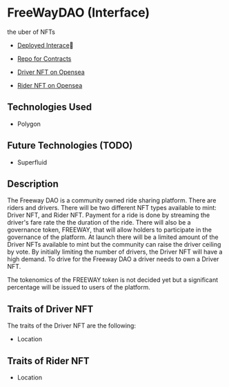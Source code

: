# FreeWayDAO (Interface)

the uber of NFTs

- [Deployed Interace](https://boring-murdock-eddfac.netlify.app)👀

- [Repo for Contracts](https://github.com/FMA126/freeway-eth)
- [Driver NFT on Opensea](https://testnets.opensea.io/collection/freewaydriver)
- [Rider NFT on Opensea](https://testnets.opensea.io/collection/freewayrider)

## Technologies Used
- Polygon

## Future Technologies (TODO)
- Superfluid

## Description

The Freeway DAO is a community owned ride sharing platform.  There are riders and drivers.  There will be two different
NFT types available to mint: Driver NFT, and Rider NFT.  Payment for a ride is done by streaming the driver's fare rate
the the duration of the ride.  There will also be a governance token, FREEWAY, that will allow 
holders to participate in the governance of the platform.  At launch there will be a limited amount of the Driver NFTs
available to mint but the community can raise the driver ceiling by vote.  By initially limiting the number of drivers,
the Driver NFT will have a high demand.  To drive for the Freeway DAO a driver needs to own a Driver NFT.

The tokenomics of the FREEWAY token is not decided yet but a significant percentage will be issued to users of the 
platform.

## Traits of Driver NFT

The traits of the Driver NFT are the following:

- Location

## Traits of Rider NFT

- Location
